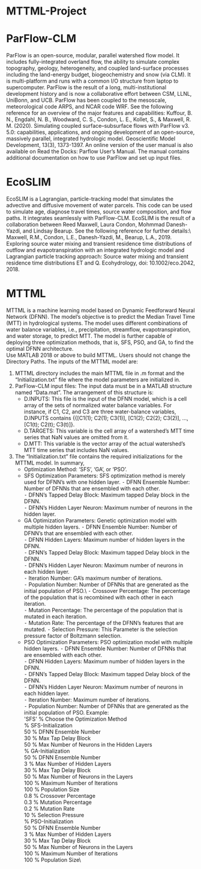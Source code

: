 # MTTML-Project
# ParFlow-CLM
ParFlow is an open-source, modular, parallel watershed flow model. It includes fully-integrated overland flow, the ability to simulate complex topography, geology, heterogeneity, and coupled land-surface processes including the land-energy budget, biogeochemistry and snow (via CLM). It is multi-platform and runs with a common I/O structure from laptop to supercomputer. ParFlow is the result of a long, multi-institutional development history and is now a collaborative effort between CSM, LLNL, UniBonn, and UCB. ParFlow has been coupled to the mesoscale, meteorological code ARPS, and NCAR code WRF. See the following reference for an overview of the major features and capabilities:
Kuffour, B. N., Engdahl, N. B., Woodward, C. S., Condon, L. E., Kollet, S., & Maxwell, R. M. (2020). Simulating coupled surface–subsurface flows with ParFlow v3. 5.0: capabilities, applications, and ongoing development of an open-source, massively parallel, integrated hydrologic model. Geoscientific Model Development, 13(3), 1373-1397.
An online version of the user manual is also available on Read the Docks: Parflow User’s Manual. The manual contains additional documentation on how to use ParFlow and set up input files. 
# EcoSLIM
EcoSLIM is a Lagrangian, particle-tracking model that simulates the advective and diffusive movement of water parcels. This code can be used to simulate age, diagnose travel times, source water composition, and flow paths. It integrates seamlessly with ParFlow-CLM. EcoSLIM is the result of a collaboration between Reed Maxwell, Laura Condon, Mohmmad Danesh-Yazdi, and Lindsay Bearup. See the following reference for further details:\ 
Maxwell, R.M., Condon, L.E., Danesh-Yazdi, M., Bearup, L.A., 2019. Exploring source water mixing and transient residence time distributions of outflow and evapotranspiration with an integrated hydrologic model and Lagrangian particle tracking approach: Source water mixing and transient residence time distributions ET and Q. Ecohydrology, doi: 10.1002/eco.2042, 2018.
# MTTML
MTTML is a machine learning model based on Dynamic Feedforward Neural Network (DFNN). The model’s objective is to predict the Median Travel Time (MTT) in hydrological systems. The model uses different combinations of water balance variables, i.e., precipitation, streamflow, evapotranspiration, and water storage, to predict MTT. The model is further capable of deploying three optimization methods, that is, SFS, PSO, and GA, to find the optimal DFNN architecture.\
Use MATLAB 2018 or above to build MTTML. Users should not change the Directory Paths. The inputs of the MTTML model are:
1.	MTTML directory includes the main MTTML file in .m format and the “Initialization.txt” file where the model parameters are initialized in.
2.	ParFlow-CLM input files: The input data must be in a MATLAB structure named “Data.mat”. The arrangement of this structure is:
    -	D.INPUTS: This file is the input of the DFNN model, which is a cell array of the sets of normalized water balance variables. For instance, if C1, C2, and C3 are three water-balance variables, D.INPUTS contains {{[C1(1); C2(1); C3(1)], [C1(2); C2(2); C3(2)], …, [C1(t); C2(t); C3(t)]}.
    -	D.TARGETS: This variable is the cell array of a watershed’s MTT time series that NaN values are omitted from it.
    -	D.MTT: This variable is the vector array of the actual watershed’s MTT time series that includes NaN values.
3.  The “Initialization.txt” file contains the required initializations for the MTTML model. In summary,
    -    Optimization Method: ‘SFS’, ‘GA’, or ‘PSO’.
    -	 SFS Optimization Parameters: SFS optimization method is merely used for DFNN’s with one hidden layer.
         ⁃	DFNN Ensemble Number: Number of DFNNs that are ensembled with each other.\
         ⁃	DFNN’s Tapped Delay Block: Maximum tapped Delay block in the DFNN.\
         ⁃	DFNN’s Hidden Layer Neuron: Maximum number of neurons in the hidden layer.
    -	 GA Optimization Parameters: Genetic optimization model with multiple hidden layers.
         ⁃	DFNN Ensemble Number: Number of DFNN’s that are ensembled with each other.\
         ⁃	DFNN Hidden Layers: Maximum number of hidden layers in the DFNN.\
         ⁃	DFNN’s Tapped Delay Block: Maximum tapped Delay block in the DFNN.\
         ⁃	DFNN’s Hidden Layer Neuron: Maximum number of neurons in each hidden layer.\
         ⁃	Iteration Number: GA’s maximum number of iterations.\
         ⁃	Population Number: Number of DFNNs that are generated as the initial population of PSO.\ 
         ⁃	Crossover Percentage: The percentage of the population that is recombined with each other in each iteration.\
         ⁃	Mutation Percentage: The percentage of the population that is mutated in each iteration.\
         ⁃ 	Mutation Rate: The percentage of the DFNN’s features that are mutated.
         ⁃	Selection Pressure: This Parameter is the selection pressure factor of Boltzmann selection.
    -	 PSO Optimization Parameters: PSO optimization model with multiple hidden layers.
         ⁃	DFNN Ensemble Number: Number of DFNNs that are ensembled with each other.\
         ⁃	DFNN Hidden Layers: Maximum number of hidden layers in the DFNN.\
         ⁃	DFNN’s Tapped Delay Block: Maximum tapped Delay block of the DFNN.\
         ⁃	DFNN’s Hidden Layer Neuron: Maximum number of neurons in each hidden layer.\
         ⁃	Iteration Number: Maximum number of iterations.\
         ⁃	Population Number: Number of DFNNs that are generated as the initial population of PSO. 
Example:\
'SFS'        % Choose the Optimization Method\
% SFS-Initialization\
50           % DFNN Ensemble Number\
30           % Max Tap Delay Block\
50           % Max Number of Neurons in the Hidden Layers\
% GA-Initialization\
50           % DFNN Ensemble Number\
3            % Max Number of Hidden Layers\
30           % Max Tap Delay Block\
50           % Max Number of Neurons in the Layers\
100          % Maximum Number of Iterations\
100          % Population Size\
0.8          % Crossover Percentage\
0.3          % Mutation Percentage\
0.2          % Mutation Rate\
10           % Selection Pressure\
% PSO-Initialization\
50           % DFNN Ensemble Number\
3            % Max Number of Hidden Layers\
30           % Max Tap Delay Block\
50           % Max Number of Neurons in the Layers\
100          % Maximum Number of Iterations\
100          % Population Size\


